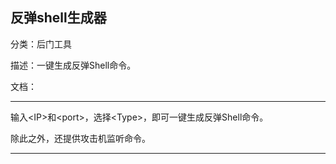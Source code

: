 ##  反弹shell生成器

分类：后门工具

描述：一键生成反弹Shell命令。

文档：

---

输入\<IP\>和\<port\>，选择\<Type\>，即可一键生成反弹Shell命令。

除此之外，还提供攻击机监听命令。

---
